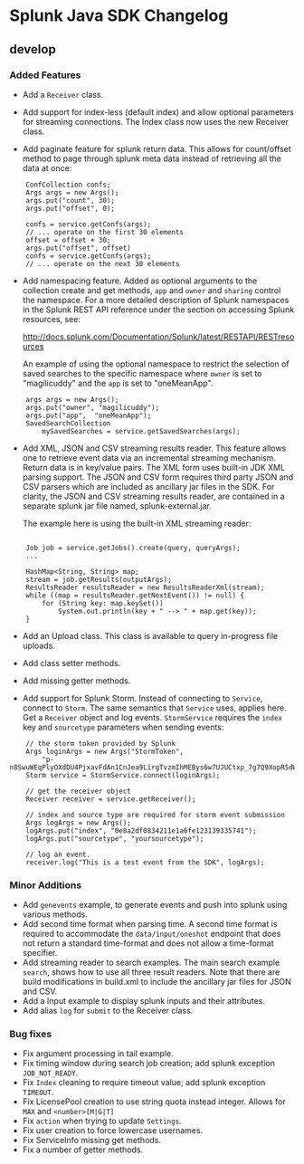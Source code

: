 # Splunk Java SDK Changelog

## develop

### Added Features

* Add a `Receiver` class.

* Add support for index-less (default index) and allow optional parameters for
  streaming connections. The Index class now uses the new Receiver class.

* Add paginate feature for splunk return data. This allows for count/offset
  method to page through splunk meta data instead of retrieving all the data
  at once:
```
    ConfCollection confs;
    Args args = new Args();
    args.put("count", 30);
    args.put("offset", 0);

    confs = service.getConfs(args);
    // ... operate on the first 30 elements
    offset = offset + 30;
    args.put("offset", offset)
    confs = service.getConfs(args);
    // ... operate on the next 30 elements
```
* Add namespacing feature. Added as optional arguments to the collection
  create and get methods, `app` and `owner` and `sharing` control the namespace.
  For a more detailed description of Splunk namespaces in the Splunk REST API
  reference under the section on accessing Splunk resources, see:

  http://docs.splunk.com/Documentation/Splunk/latest/RESTAPI/RESTresources

  An example of using the optional namespace to restrict the selection of saved
  searches to the specific namespace where `owner` is set to "magilicuddy" and
  the `app` is set to "oneMeanApp".
```
    args args = new Args();
    args.put("owner", "magilicuddy");
    args.put("app",  "oneMeanApp");
    SavedSearchCollection
        mySavedSearches = service.getSavedSearches(args);
```

* Add XML, JSON and CSV streaming results reader. This feature allows one to
  retrieve event data via an incremental streaming mechanism. Return data is in
  key/value pairs. The XML form uses built-in JDK XML parsing support. The JSON
  and CSV form requires third party JSON and CSV parsers which are included as
  ancillary jar files in the SDK. For clarity, the JSON and CSV streaming
  results reader, are contained in a separate splunk jar file named,
  splunk-external.jar.

  The example here is using the built-in XML streaming reader:
```

    Job job = service.getJobs().create(query, queryArgs);
    ...

    HashMap<String, String> map;
    stream = job.getResults(outputArgs);
    ResultsReader resultsReader = new ResultsReaderXml(stream);
    while ((map = resultsReader.getNextEvent()) != null) {
        for (String key: map.keySet())
            System.out.println(key + " --> " + map.get(key));
    }
```

* Add an Upload class. This class is available to query in-progress file
  uploads.

* Add class setter methods.

* Add missing getter methods.

* Add support for Splunk Storm. Instead of connecting to `Service`, connect to
  `Storm`. The same semantics that `Service` uses, applies here. Get a
  `Receiver` object and log events. `StormService` requires the `index` key and
  `sourcetype` parameters when sending events:
```
    // the storm token provided by Splunk
    Args loginArgs = new Args("StormToken",
        "p-n8SwuWEqPlyOXdDU4PjxavFdAn1CnJea9LirgTvzmIhMEBys6w7UJUCtxp_7g7Q9XopR5dW0w=");
    Storm service = StormService.connect(loginArgs);

    // get the receiver object
    Receiver receiver = service.getReceiver();

    // index and source type are required for storm event submission
    Args logArgs = new Args();
    logArgs.put("index", "0e8a2df0834211e1a6fe123139335741");
    logArgs.put("sourcetype", "yoursourcetype");

    // log an event.
    receiver.log("This is a test event from the SDK", logArgs);
```
### Minor Additions

* Add `genevents` example, to generate events and push into splunk using various
  methods.
* Add second time format when parsing time. A second time format is required to
  accommodate the `data/input/oneshot` endpoint that does not return a
  standard time-format and does not allow a time-format specifier.
* Add streaming reader to search examples. The main search example `search`,
  shows how to use all three result readers. Note that there are  build
  modifications in build.xml to include the ancillary jar files for JSON and
  CSV.
* Add a Input example to display splunk inputs and their attributes.
* Add alias `log` for `submit` to the Receiver class.

### Bug fixes

* Fix argument processing in tail example.
* Fix timing window during search job creation;
  add splunk exception `JOB_NOT_READY`.
* Fix `Index` cleaning to require timeout value; add splunk exception `TIMEOUT`.
* Fix LicensePool creation to use string quota instead integer.
  Allows for `MAX` and `<number>[M|G|T]`
* Fix `action` when trying to update `Settings`.
* Fix user creation to force lowercase usernames.
* Fix ServiceInfo missing get methods.
* Fix a number of getter methods.
